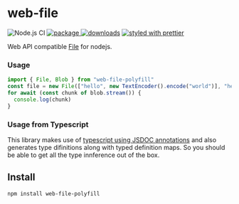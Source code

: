 # web-file

![Node.js CI][node.js ci]
[![package][version.icon] ![downloads][downloads.icon]][package.url]
[![styled with prettier][prettier.icon]][prettier.url]

Web API compatible [File][] for nodejs.

### Usage

```js
import { File, Blob } from "web-file-polyfill"
const file = new File(["hello", new TextEncoder().encode("world")], "hello")
for await (const chunk of blob.stream()) {
  console.log(chunk)
}
```

### Usage from Typescript

This library makes use of [typescript using JSDOC annotations][ts-jsdoc] and
also generates type difinitions along with typed definition maps. So you should
be able to get all the type innference out of the box.

## Install

    npm install web-file-polyfill

[node.js ci]: https://github.com/Gozala/web-file/workflows/Node.js%20CI/badge.svg
[version.icon]: https://img.shields.io/npm/v/web-file.svg
[downloads.icon]: https://img.shields.io/npm/dm/web-file.svg
[package.url]: https://npmjs.org/package/web-file
[downloads.image]: https://img.shields.io/npm/dm/web-file.svg
[downloads.url]: https://npmjs.org/package/web-file
[prettier.icon]: https://img.shields.io/badge/styled_with-prettier-ff69b4.svg
[prettier.url]: https://github.com/prettier/prettier
[blob]: https://developer.mozilla.org/en-US/docs/Web/API/Blob/Blob
[fetch-blob]: https://github.com/node-fetch/fetch-blob
[readablestream]: https://developer.mozilla.org/en-US/docs/Web/API/ReadableStream
[readable]: https://nodejs.org/api/stream.html#stream_readable_streams
[file]: https://w3c.github.io/FileAPI/
[for await]: https://developer.mozilla.org/en-US/docs/Web/JavaScript/Reference/Statements/for-await...of
[buffer]: https://nodejs.org/api/buffer.html
[weakmap]: https://developer.mozilla.org/en-US/docs/Web/JavaScript/Reference/Global_Objects/WeakMap
[ts-jsdoc]: https://www.typescriptlang.org/docs/handbook/jsdoc-supported-types.html
